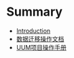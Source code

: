 # Summary

* [Introduction](README.md)
* [数据迁移操作文档](learn1shu-ju-qian-yi-cao-zuo-wen-6863-md.md)
* [UUM项目操作手册](uumxiang-mu-cao-zuo-shou-ce.md)


